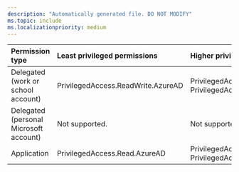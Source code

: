 ```yaml
---
description: "Automatically generated file. DO NOT MODIFY"
ms.topic: include
ms.localizationpriority: medium
---
```


|Permission type|Least privileged permissions|Higher privileged permissions|
|:---|:---|:---|
|Delegated (work or school account)|PrivilegedAccess.ReadWrite.AzureAD|PrivilegedAccess.ReadWrite.AzureADGroup, PrivilegedAccess.ReadWrite.AzureResources|
|Delegated (personal Microsoft account)|Not supported.|Not supported.|
|Application|PrivilegedAccess.Read.AzureAD|PrivilegedAccess.Read.AzureADGroup, PrivilegedAccess.Read.AzureResources|

